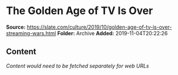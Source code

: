 # The Golden Age of TV Is Over

**Source:** https://slate.com/culture/2019/10/golden-age-of-tv-is-over-streaming-wars.html
**Folder:** Archive
**Added:** 2019-11-04T20:22:26




## Content
*Content would need to be fetched separately for web URLs*
